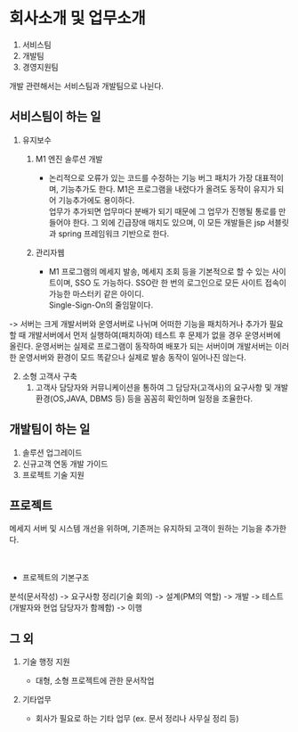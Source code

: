 회사소개 및 업무소개
===================
1. 서비스팀
2. 개발팀
3. 경영지원팀

개발 관련해서는 서비스팀과 개발팀으로 나뉜다.


서비스팀이 하는 일
--------------------

1. 유지보수
	1. M1 엔진 솔루션 개발
		- 논리적으로 오류가 있는 코드를 수정하는 기능 버그 패치가 가장 대표적이며, 기능추가도 한다. M1은 프로그램을 내렸다가 올려도 동작이 유지가 되어 기능추가에도 용이하다.</br>
업무가 추가되면 업무마다 분배가 되기 때문에 그 업무가 진행될 통로를 만들어야 한다. 그 외에 긴급장애 매치도 있으며, 이 모든 개발들은 jsp 서블릿과 spring 프레임워크 기반으로 한다.

	2.  관리자웹
		- M1 프로그램의 메세지 발송, 메세지 조회 등을 기본적으로 할 수 있는 사이트이며, SSO 도 가능하다. SSO란 한 번의 로그인으로 모든 사이트 접속이 가능한 마스터키 같은 아이디.</br>
Single-Sign-On의 줄임말이다.

-> 서버는 크게 개발서버와 운영서버로 나뉘며 어떠한 기능을 패치하거나 추가가 필요할 때 개발서버에서 먼저 실행하여(패치하여) 테스트 후 문제가 없을 경우 운영서버에 올린다.
운영서버는 실제로 프로그램이 동작하여 배포가 되는 서버이며 개발서버는 이러한 운영서버와 환경이 모드 똑같으나 실제로 발송 동작이 일어나진 않는다.


2. 소형 고객사 구축
	1. 고객사 담당자와 커뮤니케이션을 통하여 그 담당자(고객사)의 요구사항 및 개발환경(OS,JAVA, DBMS 등) 등을 꼼꼼히 확인하며 일정을 조율한다. </br>


개발팀이 하는 일
-----------------------
1. 솔루션 업그레이드
2. 신규고객 연동 개발 가이드
3. 프로젝트 기술 지원

프로젝트
----------------------
메세지 서버 및 시스템 개선을 위하며, 기존꺼는 유지하되 고객이 원하는 기능을 추가한다. </br></br></br>
- 프로젝트의 기본구조 </br>

분석(문서작성) -> 요구사항 정리(기술 회의) -> 설계(PM의 역할) -> 개발 -> 테스트(개발자와 현업 담당자가 함께함) -> 이행


그 외
----------------------
1. 기술 행정 지원 </br>
	- 대형, 소형 프로젝트에 관한 문서작업

2. 기타업무 </br>
	- 회사가 필요로 하는 기타 업무 (ex. 문서 정리나 사무실 정리 등)


